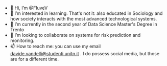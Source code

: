 - 👋 Hi, I’m @FluveV
- 👀 I’m interested in learning. That's not it: also educated in Sociology and how society interacts with the most advanced technological systems. 
- 🌱 I’m currently in the second year of Data Science Master's Degree in Trento
- 💞️ I’m looking to collaborate on systems for risk prediction and monitoring. 
- 📫 How to reach me: you can use my email davide.vandelli@studenti.unitn.it . I do possess social media, but those are for a different time. 

<!---
FluveV/FluveV is a ✨ special ✨ repository because its `README.md` (this file) appears on your GitHub profile.
You can click the Preview link to take a look at your changes.
--->
